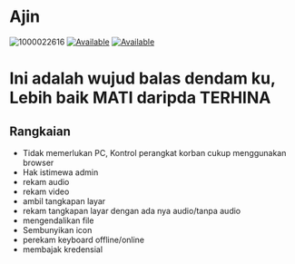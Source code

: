 # Ajin 
![1000022616](https://github.com/user-attachments/assets/172e86ef-dc3a-48f3-a116-0a3ca809feaa)
[![Available](https://img.shields.io/badge/Me:-Anavel-red.svg?maxAge=259200)]()
[![Available](https://img.shields.io/badge/DoyouLoveme:-PleaseAnswer-red.svg?maxAge=259200)]() 

# Ini adalah wujud balas dendam ku, Lebih baik MATI daripda TERHINA 
## Rangkaian 
- Tidak memerlukan PC, Kontrol perangkat korban cukup menggunakan browser
- Hak istimewa admin
- rekam audio
- rekam video
- ambil tangkapan layar
- rekam tangkapan layar dengan ada nya audio/tanpa audio
- mengendalikan file
- Sembunyikan icon
- perekam keyboard offline/online
- membajak kredensial 
